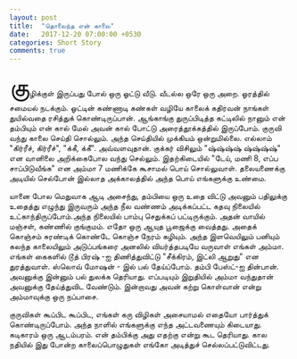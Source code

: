 ```yaml
---
layout: post
title:  "தொலைந்த என் காலை"
date:   2017-12-20 07:00:00 +0530
categories: Short Story
comments: true
---
```


<span style="font-size: 35pt">கு</span>ழிக்குள் இருப்பது போல் ஒரு ஓட்டு வீடு. வீடல்ல ஒரே ஒரு அறை. ஓரத்தில் சமையல் நடக்கும். ஓட்டின் கண்ணாடி கண்கள் வழியே காலைக் கதிரவன் நாங்கள் துயில்வதை ரசித்துக் கொண்டிருப்பான். ஆங்காங்கு துருப்பிடித்த கட்டிலில் நானும் என் தம்பியும் என் கால் மேல் அவன் கால் போட்டு அரைத்தூக்கத்தில் இருப்போம். குருவி வந்து காலை செய்தி சொல்லும். அந்த செய்தியில் முக்கியம் ஒன்றுமில்லை. எல்லாம் "கிர்ரீச், கிர்ரீச்", "க்கீ, க்கீ". அவ்வளவுதான். குக்கர் விசிலும் "ஷ்ஷ்ஷ்ஷ் ஷ்ஷ்ஷ்ஷ்" என வானிலை அறிக்கைபோல வந்து செல்லும். இதற்கிடையில் "டேய், மணி 8, எப்ப சாப்பிடுவீங்க" என அம்மா 7 மணிக்கே கூசாமல் பொய் சொல்லுவாள். தலையணைக்கு அடியில் செல்போன் இல்லாத அக்காலத்தில் அந்த பொய் எங்களுக்கு உண்மை. 

யானை போல மெதுவாக ஆடி அசைந்து, தம்பியை ஒரு உதை விட்டு அவனும் பதிலுக்கு உதைத்து எழுந்து இருவரும் அந்த நீல வண்ணம் அடிக்கப்பட்ட கதவு நிலையில் உட்காந்திருப்போம்.அந்த நிலையில் பாம்பு செதுக்கப் பட்டிருக்கும். அதன் வாயில் மஞ்சள், கண்ணில் குங்குமம். எதோ ஒரு ஆயுத பூஜைக்கு வைத்தது. அதைக் கொஞ்சம் சுரண்டிக் கொண்டே கொஞ்ச நேரம் கழியும். அந்த இளவெயிலும் பனியும் கலந்த காலையிலும் அடுப்பங்கரை அனலில் வியர்த்தபடியே  வருவாள் எங்கள் அம்மா. எங்கள் கைகளில் டூத் பிரஷ் -ஐ திணித்துவிட்டு "சீக்கிரம், இட்லி ஆறுது" என துரத்துவாள். ஸ்லொவ் மோஷன் - இல் பல் தேய்ப்போம். தம்பி பேஸ்ட்-ஐ தின்பான். அவனுக்கு இன்னும் பல் துலக்க தெரியாது. எப்படியும் இறுதியில் அம்மா வந்துதான் அவனுக்கு தேய்த்துவிட வேண்டும். இன்றாவது அவன் கற்று கொள்வான் என்று அம்மாவுக்கு ஒரு நப்பாசை.

குருவிகள் கூப்பிட கூப்பிட, எங்கள் கரு விழிகள் அசையாமல் எதையோ பார்த்துக் கொண்டிருப்போம். அந்த நாளில் எங்களுக்கு எந்த அட்டவணையும் கிடையாது. கடிகாரம் ஒரு ஆடம்பரம். என் தம்பிக்கு அது எதற்கு என்று கூட தெரியாது. கால நதியில் இது போன்ற காலைப்பொழுதுகள் எங்கோ அடித்துச் செல்லப்பட்டுவிட்டது.